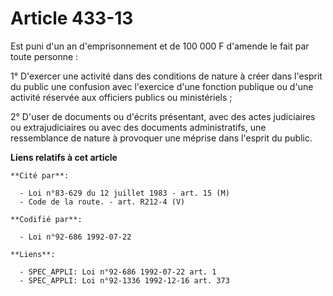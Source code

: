 # Article 433-13

Est puni d'un an d'emprisonnement et de 100 000 F d'amende le fait par toute personne :

1° D'exercer une activité dans des conditions de nature à créer dans l'esprit du public une confusion avec l'exercice d'une
fonction publique ou d'une activité réservée aux officiers publics ou ministériels ;

2° D'user de documents ou d'écrits présentant, avec des actes judiciaires ou extrajudiciaires ou avec des documents
administratifs, une ressemblance de nature à provoquer une méprise dans l'esprit du public.

**Liens relatifs à cet article**

	**Cité par**:

	  - Loi n°83-629 du 12 juillet 1983 - art. 15 (M)
	  - Code de la route. - art. R212-4 (V)

	**Codifié par**:

	  - Loi n°92-686 1992-07-22

	**Liens**:

	  - SPEC_APPLI: Loi n°92-686 1992-07-22 art. 1
	  - SPEC_APPLI: Loi n°92-1336 1992-12-16 art. 373
